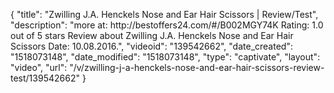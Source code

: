 {
    "title": "Zwilling J.A. Henckels Nose and Ear Hair Scissors   | Review\/Test",
    "description": "more at: http:\/\/bestoffers24.com\/#\/B002MGY74K Rating: 1.0 out of 5 stars Review about Zwilling J.A. Henckels Nose and Ear Hair Scissors Date: 10.08.2016.",
    "videoid": "139542662",
    "date_created": "1518073148",
    "date_modified": "1518073148",
    "type": "captivate",
    "layout": "video",
    "url": "\/v\/zwilling-j-a-henckels-nose-and-ear-hair-scissors-review-test\/139542662"
}